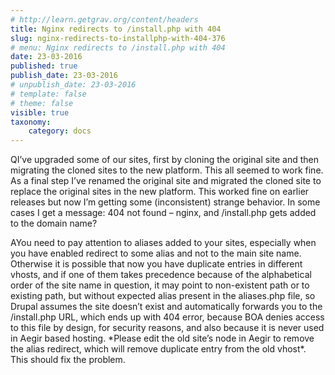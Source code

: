 ```yaml
---
# http://learn.getgrav.org/content/headers
title: Nginx redirects to /install.php with 404
slug: nginx-redirects-to-installphp-with-404-376
# menu: Nginx redirects to /install.php with 404
date: 23-03-2016
published: true
publish_date: 23-03-2016
# unpublish_date: 23-03-2016
# template: false
# theme: false
visible: true
taxonomy:
    category: docs
---
```


<a name="debug-q"></a>

QI’ve upgraded some of our sites, first by cloning the original site and then migrating the cloned sites to the new platform. This all seemed to work fine. As a final step I’ve renamed the original site and migrated the cloned site to replace the original sites in the new platform. This worked fine on earlier releases but now I’m getting some (inconsistent) strange behavior. In some cases I get a message: 404 not found – nginx, and /install.php gets added to the domain name?

<a name="debug-a"></a>

AYou need to pay attention to aliases added to your sites, especially when you have enabled redirect to some alias and not to the main site name. Otherwise it is possible that now you have duplicate entries in different vhosts, and if one of them takes precedence because of the alphabetical order of the site name in question, it may point to non-existent path or to existing path, but without expected alias present in the aliases.php file, so Drupal assumes the site doesn’t exist and automatically forwards you to the /install.php URL, which ends up with 404 error, because BOA denies access to this file by design, for security reasons, and also because it is never used in Aegir based hosting. \*Please edit the old site’s node in Aegir to remove the alias redirect, which will remove duplicate entry from the old vhost\*. This should fix the problem.
